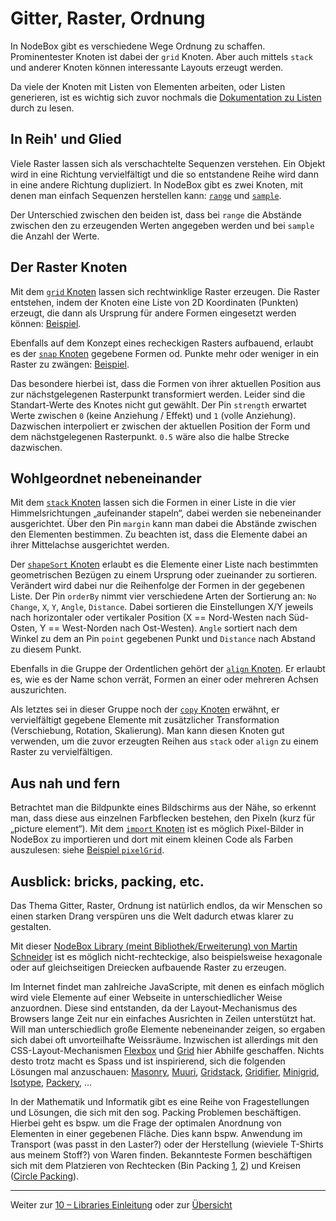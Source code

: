 # Gitter, Raster, Ordnung

In NodeBox gibt es verschiedene Wege Ordnung zu schaffen. Prominentester Knoten ist dabei der `grid` Knoten. Aber auch mittels `stack` und anderer Knoten können interessante Layouts erzeugt werden.

Da viele der Knoten mit Listen von Elementen arbeiten, oder Listen generieren, ist es wichtig sich zuvor nochmals die [Dokumentation zu Listen](00-grundlagen.md) durch zu lesen.

## In Reih' und Glied

Viele Raster lassen sich als verschachtelte Sequenzen verstehen. Ein Objekt wird in eine Richtung vervielfältigt und die so entstandene Reihe wird dann in eine andere Richtung dupliziert. In NodeBox gibt es zwei Knoten, mit denen man einfach Sequenzen herstellen kann: [`range`](https://nodebox.live/reference/range) und [`sample`](https://nodebox.live/reference/sample).

Der Unterschied zwischen den beiden ist, dass bei `range` die Abstände zwischen den zu erzeugenden Werten angegeben werden und bei `sample` die Anzahl der Werte.

## Der Raster Knoten

Mit dem [`grid` Knoten](https://nodebox.live/reference/grid) lassen sich rechtwinklige Raster erzeugen. Die Raster entstehen, indem der Knoten eine Liste von 2D Koordinaten (Punkten) erzeugt, die dann als Ursprung für andere Formen eingesetzt werden können: [Beispiel](https://nodebox.live/reference/grid).

Ebenfalls auf dem Konzept eines recheckigen Rasters aufbauend, erlaubt es der [`snap` Knoten](https://nodebox.live/reference/snap) gegebene Formen od. Punkte mehr oder weniger in ein Raster zu zwängen: [Beispiel](https://nodebox.live/reference/snap).

Das besondere hierbei ist, dass die Formen von ihrer aktuellen Position aus zur nächstgelegenen Rasterpunkt transformiert werden. Leider sind die Standart-Werte des Knotes nicht gut gewählt. Der Pin `strength` erwartet Werte zwischen `0` (keine Anziehung / Effekt) und `1` (volle Anziehung). Dazwischen interpoliert er zwischen der aktuellen Position der Form und dem nächstgelegenen Rasterpunkt. `0.5` wäre also die halbe Strecke dazwischen.

## Wohlgeordnet nebeneinander

Mit dem [`stack` Knoten](https://nodebox.live/reference/stack) lassen sich die Formen in einer Liste in die vier Himmelsrichtungen „aufeinander stapeln“, dabei werden sie nebeneinander ausgerichtet. Über den Pin `margin` kann man dabei die Abstände zwischen den Elementen bestimmen. Zu beachten ist, dass die Elemente dabei an ihrer Mittelachse ausgerichtet werden.

Der [`shapeSort` Knoten](https://nodebox.live/reference/shapeSort) erlaubt es die Elemente einer Liste nach bestimmten geometrischen Bezügen zu einem Ursprung oder zueinander zu sortieren. Verändert wird dabei nur die Reihenfolge der Formen in der gegebenen Liste. Der Pin `orderBy` nimmt vier verschiedene Arten der Sortierung an: `No Change`, `X`, `Y`, `Angle`, `Distance`. Dabei sortieren die Einstellungen X/Y jeweils nach horizontaler oder vertikaler Position (X == Nord-Westen nach Süd-Osten, Y == West-Norden nach Ost-Westen). `Angle` sortiert nach dem Winkel zu dem an Pin `point` gegebenen Punkt und `Distance` nach Abstand zu diesem Punkt.

Ebenfalls in die Gruppe der Ordentlichen gehört der [`align` Knoten](https://nodebox.live/reference/align). Er erlaubt es, wie es der Name schon verrät, Formen an einer oder mehreren Achsen auszurichten.

Als letztes sei in dieser Gruppe noch der [`copy` Knoten](https://nodebox.live/reference/copy) erwähnt, er vervielfältigt gegebene Elemente mit zusätzlicher Transformation (Verschiebung, Rotation, Skalierung). Man kann diesen Knoten gut verwenden, um die zuvor erzeugten Reihen aus `stack` oder `align` zu einem Raster zu vervielfältigen.

## Aus nah und fern

Betrachtet man die Bildpunkte eines Bildschirms aus der Nähe, so erkennt man, dass diese aus einzelnen Farbflecken bestehen, den Pixeln (kurz für „picture element“). Mit dem [`import` Knoten](https://nodebox.live/reference/importRef) ist es möglich Pixel-Bilder in NodeBox zu importieren und dort mit einem kleinen Code als Farben auszulesen: siehe [Beispiel `pixelGrid`](https://nodebox.live/reference/importRef).

## Ausblick: bricks, packing, etc.

Das Thema Gitter, Raster, Ordnung ist natürlich endlos, da wir Menschen so einen starken Drang verspüren uns die Welt dadurch etwas klarer zu gestalten.

Mit dieser [NodeBox Library (meint Bibliothek/Erweiterung) von Martin Schneider](https://nodebox.live/bitcraftlab/gridExample01) ist es möglich nicht-rechteckige, also beispielsweise hexagonale oder auf gleichseitigen Dreiecken aufbauende Raster zu erzeugen.

Im Internet findet man zahlreiche JavaScripte, mit denen es einfach möglich wird viele Elemente auf einer Webseite in unterschiedlicher Weise anzuordnen. Diese sind entstanden, da der Layout-Mechanismus des Browsers lange Zeit nur ein einfaches Ausrichten in Zeilen unterstützt hat. Will man unterschiedlich große Elemente nebeneinander zeigen, so ergaben sich dabei oft unvorteilhafte Weissräume. Inzwischen ist allerdings mit den CSS-Layout-Mechanismen [Flexbox](https://css-tricks.com/snippets/css/a-guide-to-flexbox/) und [Grid](https://css-tricks.com/snippets/css/complete-guide-grid/) hier Abhilfe geschaffen. Nichts desto trotz macht es Spass und ist inspirierend, sich die folgenden Lösungen mal anzuschauen: [Masonry](https://masonry.desandro.com/), [Muuri](https://haltu.github.io/muuri/), [Gridstack](https://gridstackjs.com/), [Gridifier](http://gridifier.io/), [Minigrid](https://minigrid.js.org/), [Isotype](https://isotope.metafizzy.co/), [Packery](https://packery.metafizzy.co/), ...

In der Mathematik und Informatik gibt es eine Reihe von Fragestellungen und Lösungen, die sich mit den sog. Packing Problemen beschäftigen. Hierbei geht es bspw. um die Frage der optimalen Anordnung von Elementen in einer gegebenen Fläche. Dies kann bspw. Anwendung im Transport (was passt in den Laster?) oder der Herstellung (wieviele T-Shirts aus meinem Stoff?) von Waren finden. Bekannteste Formen beschäftigen sich mit dem Platzieren von Rechtecken (Bin Packing [1](http://incise.org/2d-bin-packing-with-javascript-and-canvas.html), [2](https://codeincomplete.com/articles/bin-packing/)) und Kreisen ([Circle Packing](https://snorpey.github.io/circlepacker/continuous.html)).

---

Weiter zur [10 – Libraries Einleitung](10-libraries.md) oder zur [Übersicht](readme.md)
